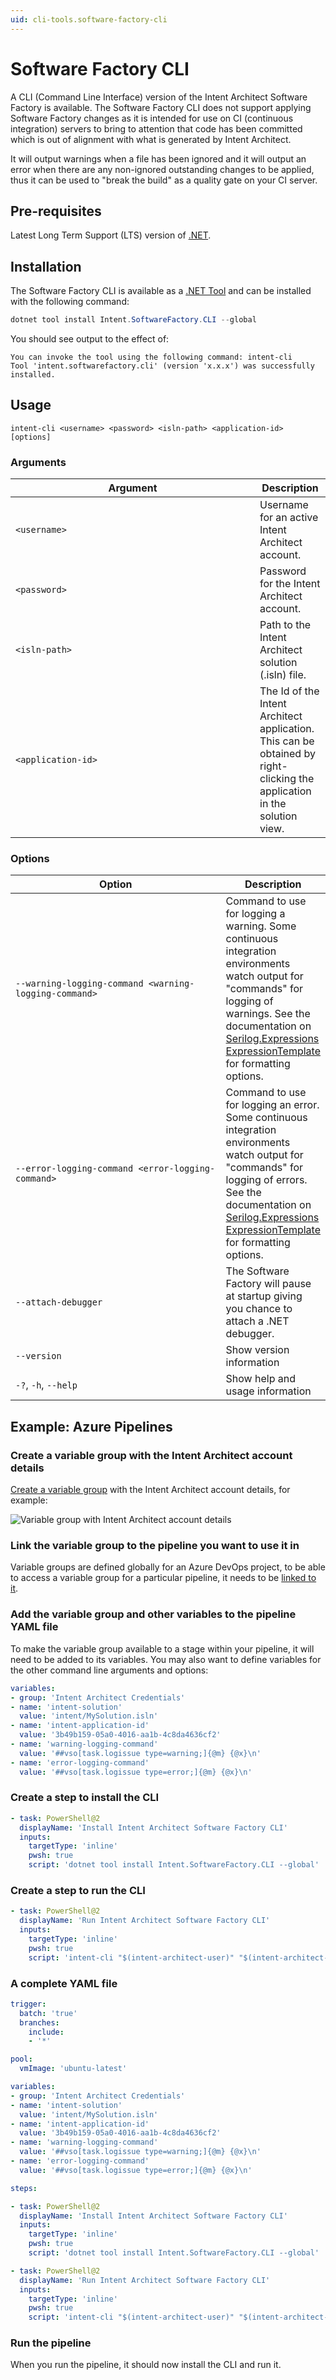```yaml
---
uid: cli-tools.software-factory-cli
---
```

<!-- Workaround to align the column widths consistently -->
<style>
table th:first-of-type {
    width: 375px;
}
</style>

# Software Factory CLI

A CLI (Command Line Interface) version of the Intent Architect Software Factory is available. The Software Factory CLI does not support applying Software Factory changes as it is intended for use on CI (continuous integration) servers to bring to attention that code has been committed which is out of alignment with what is generated by Intent Architect.

It will output warnings when a file has been ignored and it will output an error when there are any non-ignored outstanding changes to be applied, thus it can be used to "break the build" as a quality gate on your CI server.

## Pre-requisites

Latest Long Term Support (LTS) version of [.NET](https://dotnet.microsoft.com/download).

## Installation

The Software Factory CLI is available as a [.NET Tool](https://docs.microsoft.com/dotnet/core/tools/global-tools) and can be installed with the following command:

```powershell
dotnet tool install Intent.SoftwareFactory.CLI --global
```

You should see output to the effect of:

```text
You can invoke the tool using the following command: intent-cli
Tool 'intent.softwarefactory.cli' (version 'x.x.x') was successfully installed.
```

## Usage

`intent-cli <username> <password> <isln-path> <application-id> [options]`

### Arguments

|Argument|Description|
|-|-|
|`<username>`        |Username for an active Intent Architect account.|
|`<password>`        |Password for the Intent Architect account.|
|`<isln-path>`       |Path to the Intent Architect solution (.isln) file.|
|`<application-id>`  |The Id of the Intent Architect application. This can be obtained by right-clicking the application in the solution view.|

### Options

|Option|Description|
|-|-|
|`--warning-logging-command <warning-logging-command>`  |Command to use for logging a warning. Some continuous integration environments watch output for "commands" for logging of warnings. See the documentation on [Serilog.Expressions ExpressionTemplate](https://github.com/serilog/serilog-expressions#formatting-with-expressiontemplate) for formatting options.|
|`--error-logging-command <error-logging-command>`      |Command to use for logging an error. Some continuous integration environments watch output for "commands" for logging of errors. See the documentation on [Serilog.Expressions ExpressionTemplate](https://github.com/serilog/serilog-expressions#formatting-with-expressiontemplate) for formatting options.|
|`--attach-debugger`                                    |The Software Factory will pause at startup giving you chance to attach a .NET debugger.|
|`--version`                                            |Show version information|
|`-?`, `-h`, `--help`                                   |Show help and usage information|

## Example: Azure Pipelines

### Create a variable group with the Intent Architect account details

[Create a variable group](https://docs.microsoft.com/azure/devops/pipelines/library/variable-groups#create-a-variable-group) with the Intent Architect account details, for example:

![Variable group with Intent Architect account details](images/create-variable-group.png)

### Link the variable group to the pipeline you want to use it in

Variable groups are defined globally for an Azure DevOps project, to be able to access a variable group for a particular pipeline, it needs to be [linked to it](https://docs.microsoft.com/azure/devops/pipelines/library/variable-groups#use-a-variable-group).

### Add the variable group and other variables to the pipeline YAML file

To make the variable group available to a stage within your pipeline, it will need to be added to its variables. You may also want to define variables for the other command line arguments and options:

```yml
variables:
- group: 'Intent Architect Credentials'
- name: 'intent-solution'
  value: 'intent/MySolution.isln'
- name: 'intent-application-id'
  value: '3b49b159-05a0-4016-aa1b-4c8da4636cf2'
- name: 'warning-logging-command'
  value: '##vso[task.logissue type=warning;]{@m} {@x}\n'
- name: 'error-logging-command'
  value: '##vso[task.logissue type=error;]{@m} {@x}\n'
```

### Create a step to install the CLI

```yml
- task: PowerShell@2
  displayName: 'Install Intent Architect Software Factory CLI'
  inputs:
    targetType: 'inline'
    pwsh: true
    script: 'dotnet tool install Intent.SoftwareFactory.CLI --global'
```

### Create a step to run the CLI

```yml
- task: PowerShell@2
  displayName: 'Run Intent Architect Software Factory CLI'
  inputs:
    targetType: 'inline'
    pwsh: true
    script: 'intent-cli "$(intent-architect-user)" "$(intent-architect-password)" "$(intent-solution)" "$(intent-application-id)" "--warning-logging-command" "$(warning-logging-command)" "--error-logging-command" "$(error-logging-command)"'
```

### A complete YAML file

```yml
trigger:
  batch: 'true'
  branches:
    include:
    - '*'

pool:
  vmImage: 'ubuntu-latest'

variables:
- group: 'Intent Architect Credentials'
- name: 'intent-solution'
  value: 'intent/MySolution.isln'
- name: 'intent-application-id'
  value: '3b49b159-05a0-4016-aa1b-4c8da4636cf2'
- name: 'warning-logging-command'
  value: '##vso[task.logissue type=warning;]{@m} {@x}\n'
- name: 'error-logging-command'
  value: '##vso[task.logissue type=error;]{@m} {@x}\n'

steps:

- task: PowerShell@2
  displayName: 'Install Intent Architect Software Factory CLI'
  inputs:
    targetType: 'inline'
    pwsh: true
    script: 'dotnet tool install Intent.SoftwareFactory.CLI --global'

- task: PowerShell@2
  displayName: 'Run Intent Architect Software Factory CLI'
  inputs:
    targetType: 'inline'
    pwsh: true
    script: 'intent-cli "$(intent-architect-user)" "$(intent-architect-password)" "$(intent-solution)" "$(intent-application-id)" "--warning-logging-command" "$(warning-logging-command)" "--error-logging-command" "$(error-logging-command)"'
```

### Run the pipeline

When you run the pipeline, it should now install the CLI and run it.
